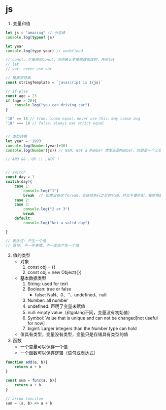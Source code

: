 # js
1. 变量和值
```js
let js = "amazing" // 小驼峰
console.log(typeof js)

let year
console.log(type year) // undefined

// const: 尽量使用const，当你确认变量修改修改时，再用let
// let
// var: never use var

// 模板字符串
const stringTemplate = `javascript is ${js}`

// if-else
const age = 23
if (age > 20){
    console.log("you can driving car")
}

'18' == 18 // true，loose equal，never use this，may cause bug
'18' === 18 // false，always use strict equal


// 类型转换
let year = '1993'
console.log(Number(year)+30)
console.log(Number(js)) // NaN: Not a Number 类型还是Number，但是是一个无效的Number

// AND && 、OR || 、NOT !


// switch
const day = 1
switch(day){
    case 1:
        console.log("1")
        break  // 如果没有这个break，会继续执行之后的代码，并且不要匹配，我觉得是语言层面的bug
    case 2:
    case 3:
        console.log("2 or 3")
        break
    default:
        console.log("Not a valid day")

}

// 表达式: 产生一个值
// 语句: 干一件事情，不一定会产生一个值
```
2. 值的类型
    * 对象
        1. const obj = {}
        2. const obj = new Object({})
    * 基本数据类型
        1. String: used for text
        2. Boolean: true or false
            * false: NaN、0、''、undefined、null
        3. Number: all number
        4. undefined: 声明了变量未赋值
        5. null: empty value（和golang不同，变量没有初始值）
        6. Symbol: Value that is unique and can not be changed[not useful for now]
        7. bigint: Larger integers than the Number type can hold
    * 值具有类型，变量没有类型，变量只是存储具有类型的值
3. 函数
    * 一个变量可以保存一个值
    * 一个函数可以保存逻辑（语句或表达式）
```js
function add(a, b){
    return a + b
}

const sum = func(a, b){
    return a + b
}

// arrow funciton
sun = (a, b) => a + b 
```

